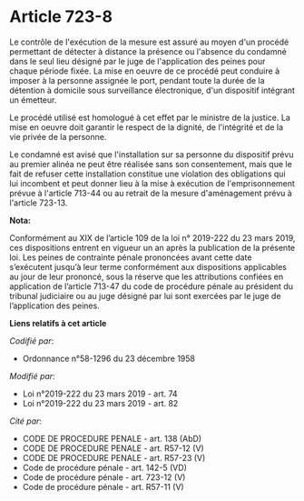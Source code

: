 # Article 723-8

Le contrôle de l'exécution de la mesure est assuré au moyen d'un procédé permettant de détecter à distance la présence ou
l'absence du condamné dans le seul lieu désigné par le juge de l'application des peines pour chaque période fixée. La mise en
oeuvre de ce procédé peut conduire à imposer à la personne assignée le port, pendant toute la durée de la détention à
domicile sous surveillance électronique, d'un dispositif intégrant un émetteur.

Le procédé utilisé est homologué à cet effet par le ministre de la justice. La mise en oeuvre doit garantir le respect de la
dignité, de l'intégrité et de la vie privée de la personne.

Le condamné est avisé que l'installation sur sa personne du dispositif prévu au premier alinéa ne peut être réalisée sans son
consentement, mais que le fait de refuser cette installation constitue une violation des obligations qui lui incombent et
peut donner lieu à la mise à exécution de l'emprisonnement prévue à l'article 713-44 ou au retrait de la mesure d'aménagement
prévu à l'article 723-13.

**Nota:**

Conformément au XIX de l’article 109 de la loi n° 2019-222 du 23 mars 2019, ces dispositions entrent en vigueur un an après
la publication de la présente loi. Les peines de contrainte pénale prononcées avant cette date s’exécutent jusqu’à leur terme
conformément aux dispositions applicables au jour de leur prononcé, sous la réserve que les attributions confiées en
application de l’article 713-47 du code de procédure pénale au président du tribunal judiciaire ou au juge désigné par lui
sont exercées par le juge de l’application des peines.

**Liens relatifs à cet article**

_Codifié par_:

  - Ordonnance n°58-1296 du 23 décembre 1958

_Modifié par_:

  - Loi n°2019-222 du 23 mars 2019 - art. 74
  - Loi n°2019-222 du 23 mars 2019 - art. 82

_Cité par_:

  - CODE DE PROCEDURE PENALE - art. 138 (AbD)
  - CODE DE PROCEDURE PENALE - art. R57-12 (V)
  - CODE DE PROCEDURE PENALE - art. R57-23 (V)
  - Code de procédure pénale - art. 142-5 (VD)
  - Code de procédure pénale - art. 723-12 (V)
  - Code de procédure pénale - art. R57-11 (V)
